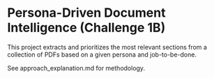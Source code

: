 # Persona-Driven Document Intelligence (Challenge 1B)

This project extracts and prioritizes the most relevant sections from a collection of PDFs based on a given persona and job-to-be-done.

See approach_explanation.md for methodology.
